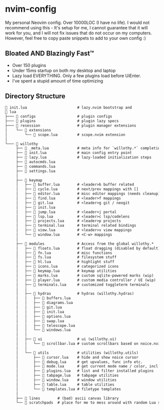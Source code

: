 # nvim-config

My personal Neovim config. Over 10000LOC (I have no life). I would
not recommend using this - It's setup for me, I cannot guarantee that it will
work for you, and I will not fix issues that do not occur on my computers.
However, feel free to copy paste snippets to add to your own config :)

## Bloated AND Blazingly Fast™

- Over 150 plugins
- Under 15ms startup on both my desktop and laptop
- Lazy load EVERYTHING. Only a few plugins load before UiEnter.
- I've spent a stupid amount of time optimizing

## Directory Structure

```txt
 init.lua                       # lazy.nvim bootstrap and
 lua
├───  configs                   # plugin configs
├───  plugins                   # plugin lazy specs
├───  resession                 # plugin manager extensions
│    └──  extensions
│        └──  scope.lua         # scope.nvim extension
│
└───  willothy
     ├──  _meta.lua             # meta info for `willothy.*` completion
     ├──  init.lua              # main config entry point
     ├──  lazy.lua              # lazy-loaded initialization steps
     ├──  autocmds.lua
     ├──  commands.lua
     ├──  settings.lua
     │
     ├──  keymap
     │   ├──  buffer.lua        # <leader>b buffer related
     │   ├──  cycle.lua         # next/prev mappings with []
     │   ├──  editor.lua        # misc editor mappings (needs cleanup)
     │   ├──  find.lua          # <leader>f mappings
     │   ├──  git.lua           # <leader>g git / neogit
     │   ├──  init.lua
     │   ├──  jump.lua          # <leader>j portal
     │   ├──  lsp.lua           # <leader>c lsp/codelens
     │   ├──  projects.lua      # <leader>p projects
     │   ├──  terminal.lua      # terminal related bindings
     │   ├──  view.lua          # <leader>v view mappings
     │   └──  window.lua        # <C-w> mappings
     │
     ├──  modules               # Access from the global willothy.*
     │   ├──  floats.lua        # float dragging (disabled by default)
     │   ├──  fn.lua            # misc functions
     │   ├──  fs.lua            # filesystem stuff
     │   ├──  hl.lua            # highlight stuff
     │   ├──  icons.lua         # categorized icons
     │   ├──  keymap.lua        # keymap utilities
     │   ├──  marks.lua         # custom sqlite-powered marks (wip)
     │   ├──  player.lua        # custom media controller / UI (wip)
     │   ├──  terminals.lua     # customized toggleterm terminals
     │   │
     │   ├──  hydras            # hydras (willothy.hydras)
     │   │   ├──  buffers.lua
     │   │   ├──  diagrams.lua
     │   │   ├──  git.lua
     │   │   ├──  init.lua
     │   │   ├──  options.lua
     │   │   ├──  swap.lua
     │   │   ├──  telescope.lua
     │   │   └──  windows.lua
     │   │
     │   ├──  ui                # ui (willothy.ui)
     │   │   └──  scrollbar.lua # custom scrollbars based on noice.nvim
     │   │
     │   └──  utils             # utilities (willothy.utils)
     │       ├──  cursor.lua    # hide and show noice cursor
     │       ├──  debug.lua     # get upvalues, func info etc.
     │       ├──  mode.lua      # get current mode name / color, incl. hydra
     │       ├──  plugins.lua   # list and filter installed plugins
     │       ├──  tabpage.lua   # tabpage utilities
     │       ├──  window.lua    # window utilities
     │       ├──  table.lua     # table utilities
     │       └──  templates.lua # filetype templates
     │
     ├──  lines        # (bad) ascii canvas library
     └──  scratchpads  # place for me to mess around with random Lua stuff
```
